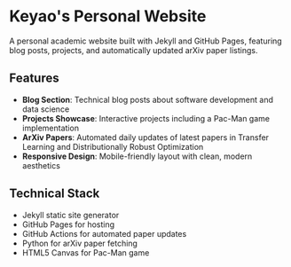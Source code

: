 
# Keyao's Personal Website

A personal academic website built with Jekyll and GitHub Pages, featuring blog posts, projects, and automatically updated arXiv paper listings.

## Features

- **Blog Section**: Technical blog posts about software development and data science
- **Projects Showcase**: Interactive projects including a Pac-Man game implementation
- **ArXiv Papers**: Automated daily updates of latest papers in Transfer Learning and Distributionally Robust Optimization
- **Responsive Design**: Mobile-friendly layout with clean, modern aesthetics

## Technical Stack

- Jekyll static site generator
- GitHub Pages for hosting
- GitHub Actions for automated paper updates
- Python for arXiv paper fetching
- HTML5 Canvas for Pac-Man game
